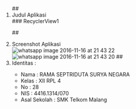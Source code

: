 
<ol>
##<li> Judul Aplikasi </li>
### RecyclerView1
 
##<li> Screenshot Aplikasi </li>
![whatsapp image 2016-11-16 at 21 43 22](https://cloud.githubusercontent.com/assets/22853395/20351585/0b1a2d96-ac46-11e6-8f98-6402555faa2e.jpeg)
![whatsapp image 2016-11-16 at 21 43 20](https://cloud.githubusercontent.com/assets/22853395/20351591/128065b4-ac46-11e6-9848-6b7ba24b64a8.jpeg)
##<li> Identitas : </li>

<ul>
<li> Nama : RAMA SEPTRIDUTA SURYA NEGARA </li>
<li> Kelas : XII RPL 4 </li>
<li> No : 28 </li>
<li> NIS : 4416.1314/070 </li>
<li> Asal Sekolah : SMK Telkom Malang </li>
</ul>
